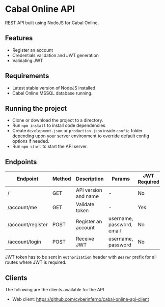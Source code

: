 # Cabal Online API

REST API built using NodeJS for Cabal Online.

## Features

* Register an account
* Credentials validation and JWT generation
* Validating JWT

## Requirements

* Latest stable version of NodeJS installed.
* Cabal Online MSSQL database running.

## Running the project

* Clone or download the project to a directory.
* Run ``npm install`` to install code dependencies.
* Create ``development.json`` or ``production.json`` inside ``config`` folder depending upon your server environment to override default config options if needed.
* Run ``npm start`` to start the API server.

## Endpoints

| Endpoint          | Method | Description          | Params                    | JWT Required
| ----------------- | ------ | -------------------- | ------------------------- | -------------
| /                 | GET    | API version and name | -                         | No
| /account/me       | GET    | Validate token       | -                         | Yes
| /account/register | POST   | Register an account  | username, password, email | No
| /account/login    | POST   | Receive JWT          | username, password        | No

JWT token has to be sent in ``Authorization`` header with ``Bearer`` prefix for all routes where JWT is required.

## Clients

The following are the clients available for the API

* Web client: https://github.com/cyberinferno/cabal-online-api-client
